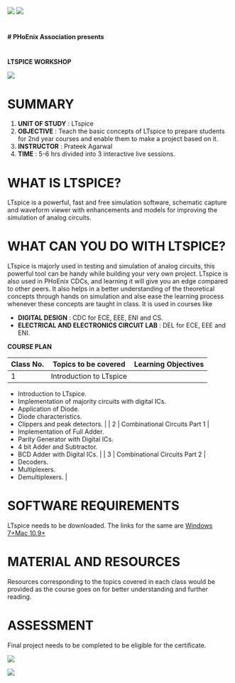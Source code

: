 ![](RackMultipart20210718-4-4853i7_html_16f0867c1008b1a2.png)
 ![](RackMultipart20210718-4-4853i7_html_2ef8e4f6c6abda7.png)

#
**# PHoEnix Association presents**
#

**LTSPICE WORKSHOP**

![](RackMultipart20210718-4-4853i7_html_c5ebe8d276eafb50.png)

# **SUMMARY**

1. **UNIT OF STUDY** : LTspice
2. **OBJECTIVE** : Teach the basic concepts of LTspice to prepare students for 2nd year courses and enable them to make a project based on it.
3. **INSTRUCTOR** : Prateek Agarwal
4. **TIME** : 5-6 hrs divided into 3 interactive live sessions.

# **WHAT IS LTSPICE?**

LTspice is a powerful, fast and free simulation software, schematic capture and waveform viewer with enhancements and models for improving the simulation of analog circuits.

# **WHAT CAN YOU DO WITH LTSPICE?**

LTspice is majorly used in testing and simulation of analog circuits, this powerful tool can be handy while building your very own project. LTspice is also used in PHoEnix CDCs, and learning it will give you an edge compared to other peers. It also helps in a better understanding of the theoretical concepts through hands on simulation and alse ease the learning process whenever these concepts are taught in class. It is used in courses like

- **DIGITAL DESIGN** : CDC for ECE, EEE, ENI and CS.
- **ELECTRICAL AND ELECTRONICS CIRCUIT LAB** : DEL for ECE, EEE and ENI.

**COURSE PLAN**

| **Class No.** | **Topics to be covered** | **Learning Objectives** |
| --- | --- | --- |
| 1 | Introduction to LTspice |
- Introduction to LTspice.
- Implementation of majority circuits with digital ICs.
- Application of Diode.
- Diode characteristics.
- Clippers and peak detectors.
 |
| 2 | Combinational Circuits Part 1 |
- Implementation of Full Adder.
- Parity Generator with Digital ICs.
- 4 bit Adder and Subtractor.
- BCD Adder with Digital ICs.
 |
| 3 | Combinational Circuits Part 2 |
- Decoders.
- Multiplexers.
- Demultiplexers.
 |

# **SOFTWARE REQUIREMENTS**

LTspice needs to be downloaded. The links for the same are [Windows 7+](https://ltspice.analog.com/software/LTspiceXVII.exe)[Mac 10.9+](https://ltspice.analog.com/software/LTspice.pkg)

# **MATERIAL AND RESOURCES**

Resources corresponding to the topics covered in each class would be provided as the course goes on for better understanding and further reading.

# **ASSESSMENT**

Final project needs to be completed to be eligible for the certificate.

![](RackMultipart20210718-4-4853i7_html_62221a29d65bacb8.png)

![](RackMultipart20210718-4-4853i7_html_16f0867c1008b1a2.png)
